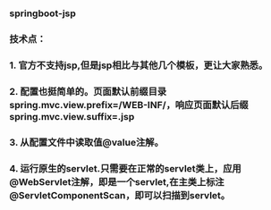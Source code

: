 ### springboot-jsp
### 技术点：
### 1. 官方不支持jsp,但是jsp相比与其他几个模板，更让大家熟悉。
### 2. 配置也挺简单的。页面默认前缀目录spring.mvc.view.prefix=/WEB-INF/，响应页面默认后缀spring.mvc.view.suffix=.jsp
### 3. 从配置文件中读取值@value注解。
### 4. 运行原生的servlet.只需要在正常的servlet类上，应用@WebServlet注解，即是一个servlet,在主类上标注@ServletComponentScan，即可以扫描到servlet。
